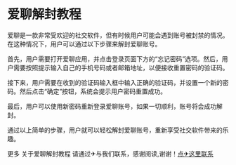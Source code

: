 # 爱聊解封教程

爱聊是一款非常受欢迎的社交软件，但有时候用户可能会遇到账号被封禁的情况。在这种情况下，用户可以通过以下步骤来解封爱聊账号。

首先，用户需要打开爱聊应用，并点击登录页面下方的“忘记密码”选项。然后，用户需要按照提示输入自己的手机号码或者邮箱地址，以便接收重置密码的验证码。

接下来，用户需要在收到的验证码输入框中输入正确的验证码，并设置一个新的密码。然后点击“确定”按钮，系统会提示用户密码重置成功。

最后，用户可以使用新密码重新登录爱聊账号，如果一切顺利，账号将会成功解封。

通过以上简单的步骤，用户就可以轻松解封爱聊账号，重新享受社交软件带来的乐趣。

更多 关于爱聊解封教程 请通过✈与我们联系，感谢阅读,谢谢！[点✈这里联系](https://ss.k02.cc)